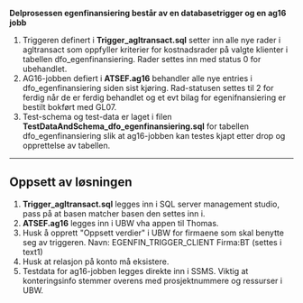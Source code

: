 **Delprosessen egenfinansiering består av en databasetrigger og en ag16 jobb**

1. Triggeren definert i **Trigger_agltransact.sql** setter inn alle nye rader i agltransact som oppfyller kriterier for kostnadsrader på valgte klienter i tabellen dfo_egenfinansiering. Rader settes inn med status 0 for ubehandlet.
2. AG16-jobben defiert i **ATSEF.ag16** behandler alle nye entries i dfo_egenfinansiering siden sist kjøring. Rad-statusen settes til 2 for ferdig når de er ferdig behandlet og et evt bilag for egenifnansiering er bestilt bokført med GL07.
3. Test-schema og test-data er laget i filen **TestDataAndSchema_dfo_egenfinansiering.sql** for tabellen dfo_egenfinansiering slik at ag16-jobben kan testes kjapt etter drop og opprettelse av tabellen.
---

## Oppsett av løsningen

1. **Trigger_agltransact.sql** legges inn i SQL server management studio, pass på at basen matcher basen den settes inn i.
2. **ATSEF.ag16** legges inn i UBW vha appen til Thomas.
3. Husk å opprett "Oppsett verdier" i UBW for firmaene som skal benytte seg av triggeren. Navn: EGENFIN_TRIGGER_CLIENT Firma:BT (settes i text1)
4. Husk at relasjon på konto må eksistere. 
5. Testdata for ag16-jobben legges direkte inn i SSMS. Viktig at konteringsinfo stemmer overens med prosjektnummere og ressurser i UBW. 